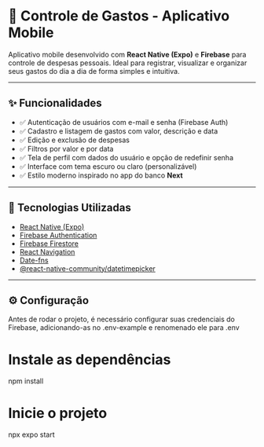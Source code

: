 # 💸 Controle de Gastos - Aplicativo Mobile

Aplicativo mobile desenvolvido com **React Native (Expo)** e **Firebase** para controle de despesas pessoais. Ideal para registrar, visualizar e organizar seus gastos do dia a dia de forma simples e intuitiva.

---

## ✨ Funcionalidades

- ✅ Autenticação de usuários com e-mail e senha (Firebase Auth)
- ✅ Cadastro e listagem de gastos com valor, descrição e data
- ✅ Edição e exclusão de despesas
- ✅ Filtros por valor e por data
- ✅ Tela de perfil com dados do usuário e opção de redefinir senha
- ✅ Interface com tema escuro ou claro (personalizável)
- ✅ Estilo moderno inspirado no app do banco **Next**

---

## 📱 Tecnologias Utilizadas

- [React Native (Expo)](https://expo.dev/)
- [Firebase Authentication](https://firebase.google.com/products/auth)
- [Firebase Firestore](https://firebase.google.com/products/firestore)
- [React Navigation](https://reactnavigation.org/)
- [Date-fns](https://date-fns.org/)
- [@react-native-community/datetimepicker](https://github.com/react-native-datetimepicker/datetimepicker)

---

## ⚙️ Configuração

Antes de rodar o projeto, é necessário configurar suas credenciais do Firebase, adicionando-as no .env-example e renomenado ele para .env

# Instale as dependências
npm install

# Inicie o projeto
npx expo start



